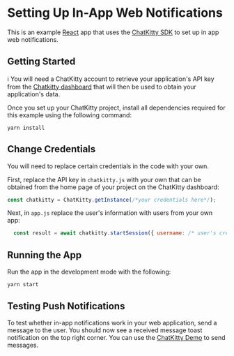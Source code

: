 # Setting Up In-App Web Notifications

This is an example [React](https://github.com/facebook/create-react-app) app that uses the [ChatKitty SDK](https://chatkitty.com/docs) to set up in app web notifications.

## Getting Started

ℹ️  You will need a ChatKitty account to retrieve your application's API key from the [Chatkitty dashboard](https://dashboard.chatkitty.com/) that will then be used to obtain your application's data.

Once you set up your ChatKitty project, install all dependencies required for this example using the following command:

`yarn install`

## Change Credentials
You will need to replace certain credentials in the code with your own. 

First, replace the API key in `chatkitty.js` with your own that can be obtained from the home page of your project on the ChatKitty dashboard:

```js
const chatkitty = ChatKitty.getInstance(/*your credentials here*/);
```

Next, in `app.js` replace the user's information with users from your own app:

``` js
  const result = await chatkitty.startSession({ username: /* user's credentials */ });
```

## Running the App
Run the app in the development mode with the following:

`yarn start`

## Testing Push Notifications

To test whether in-app notifications work in your web application, send a message to the user. You should now see a received message toast notification on the top right corner. You can use the [ChatKitty Demo](https://demo.chatkitty.com/) to send messages.
